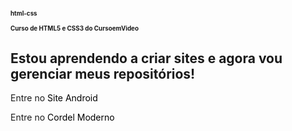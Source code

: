 # html-css
 
 <h1>Curso de HTML5 e CSS3 do CursoemVideo</h1>


<h2>Estou aprendendo a criar sites e agora vou gerenciar meus repositórios!</h2>
<p>Entre no <a href="https://jonasvlima.github.io/html-css/desafios/d010/android"> Site Android</a></p>
<p>Entre no <a href="https://jonasvlima.github.io/html-css/desafios/  d012/">Cordel Moderno</a></p>


<style>
    h1 {
        font-size: 0.7em
    }

    a {
        color: black;
        text-decoration: none;
    }
</style>